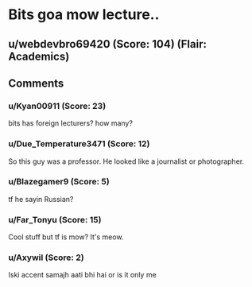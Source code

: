 # Bits goa mow lecture..
## u/webdevbro69420 (Score: 104) (Flair: Academics)



## Comments

### u/Kyan00911 (Score: 23)
bits has foreign lecturers? how many?


### u/Due_Temperature3471 (Score: 12)
So this guy was a professor. He looked like a journalist or photographer.


### u/Blazegamer9 (Score: 5)
tf he sayin Russian?


### u/Far_Tonyu (Score: 15)
Cool stuff but tf is mow? It's meow.


### u/Axywil (Score: 2)
Iski accent samajh aati bhi hai or is it only me




